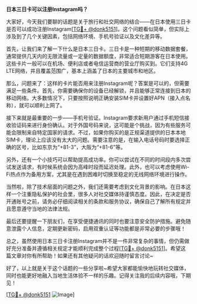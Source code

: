 **日本三日卡可以注册Instagram吗？**

大家好，今天我们要聊的话题是关于旅行和社交网络的结合——在日本使用三日卡是否可以成功注册Instagram[[TG💪+ @donk5151](https://t.me/s/donk5151)]。这个问题看似简单，但实际上涉及到了几个关键因素，包括网络环境、手机号验证以及文化差异等。

首先，让我们来了解一下什么是日本三日卡。三日卡是一种短期的移动数据套餐，通常提供几天内的无限流量或一定量的数据额度，非常适合短期游客在日本使用。这些卡片一般可以在机场、便利店或者电信运营商的营业厅购买到。它们支持4G LTE网络，并且覆盖范围广，基本上涵盖了日本的主要城市和地区。

那么，问题来了：这样的卡片能否用来注册Instagram呢？答案是可以的，但需要满足一些条件。首先，你需要确保你的设备已经解锁，并且能够正常连接到日本的移动网络。大多数情况下，只要按照说明正确安装SIM卡并设置好APN（接入点名称），就可以顺利上网了。

接下来就是最重要的一步——手机号验证。Instagram要求新用户通过手机短信接收验证码来进行身份确认。对于外国号码来说，这可能是个挑战，因为有些服务可能会限制来自特定国家的请求。不过，如果你购买的是正规渠道提供的日本本地SIM卡，理论上应该没有太大的问题。需要注意的是，在输入电话号码时要选择正确的区号，比如东京为“+81-3”，大阪为“+81-6”等。

另外，还有一个小技巧可以帮助提高成功率。你可以尝试在不同的时间段内多次尝试发送请求，有时候系统会因为高峰时段而延迟处理。此外，也可以考虑使用Wi-Fi热点作为备用方案，尤其是在遇到困难时切换至稳定的无线网络环境进行操作。

当然啦，除了技术层面的问题之外，我们还需要考虑到文化背景的影响。在日本这样一个注重隐私保护的社会里，很多人对社交媒体持谨慎态度。因此，在决定是否开通账号之前，请务必仔细阅读相关的条款和服务协议，确保自己了解所有规定并且愿意遵守当地的法律法规。

最后还要提醒一下朋友们，在享受便捷通讯的同时也要注意安全防护措施。避免随意泄露个人信息，定期更新密码，启用双重认证等功能都是非常必要的步骤哦！

总之，虽然使用日本三日卡注册Instagram并不是一件非常复杂的事情，但仍需做好充分准备并遵循相关规定才能顺利完成整个过程[[TG💪+ @donk5151](https://t.me/s/donk5151)]。希望这篇文章对你有所帮助！如果还有其他疑问的话欢迎随时留言讨论~

好了，以上就是关于这个话题的一些分享啦~希望大家都能愉快地玩转社交媒体，同时也能更好地融入当地生活体验不一样的乐趣。记得关注我的后续内容哦，下期见！

[[TG💪+ @donk5151](https://t.me/s/donk5151) ![Image](https://i.postimg.cc/rwNCRYN7/Snipaste-2025-04-30-17-27-05.png)]